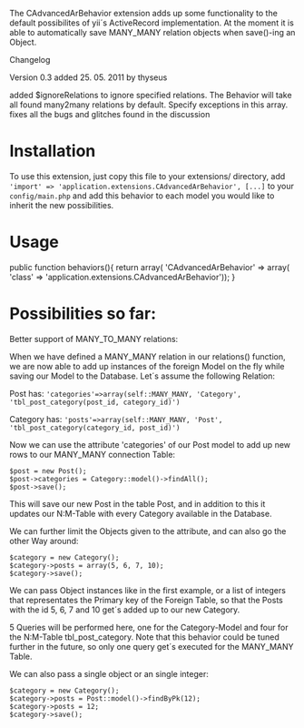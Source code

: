 The CAdvancedArBehavior extension adds up some functionality to the default possibilites of yii´s ActiveRecord implementation. At the moment it is able to automatically save MANY_MANY relation objects when save()-ing an Object.

Changelog 

Version 0.3 added 25. 05. 2011 by thyseus

added $ignoreRelations to ignore specified relations. The Behavior will take all found many2many relations by default. Specify exceptions in this array.
fixes all the bugs and glitches found in the discussion

# Installation 

To use this extension, just copy this file to your extensions/ directory, add `'import' => 'application.extensions.CAdvancedArBehavior', [...]` to your `config/main.php` and add this behavior to each model you would like to inherit the new possibilities.

# Usage

public function behaviors(){
  return array( 'CAdvancedArBehavior' => array(
    'class' => 'application.extensions.CAdvancedArBehavior'));
}

# Possibilities so far: 

Better support of MANY_TO_MANY relations: 

When we have defined a MANY_MANY relation in our relations() function, we are now able to add up instances of the foreign Model on the fly while saving our Model to the Database. Let´s assume the following Relation:

Post has: `'categories'=>array(self::MANY_MANY, 'Category', 'tbl_post_category(post_id, category_id)')`

Category has: `'posts'=>array(self::MANY_MANY, 'Post', 'tbl_post_category(category_id, post_id)')`

Now we can use the attribute 'categories' of our Post model to add up new rows to our MANY_MANY connection Table:

    $post = new Post();
    $post->categories = Category::model()->findAll();
    $post->save();
    
This will save our new Post in the table Post, and in addition to this it updates our N:M-Table with every Category available in the Database.

We can further limit the Objects given to the attribute, and can also go the other Way around:

    $category = new Category();
    $category->posts = array(5, 6, 7, 10);
    $category->save();
    
We can pass Object instances like in the first example, or a list of integers that representates the Primary key of the Foreign Table, so that the Posts with the id 5, 6, 7 and 10 get´s added up to our new Category.

5 Queries will be performed here, one for the Category-Model and four for the N:M-Table tbl_post_category. Note that this behavior could be tuned further in the future, so only one query get´s executed for the MANY_MANY Table.

We can also pass a single object or an single integer:

    $category = new Category();
    $category->posts = Post::model()->findByPk(12);
    $category->posts = 12;
    $category->save();
